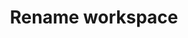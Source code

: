 ---
slug: rename-workspace
version: v1.294.0
title: Rename workspace
tags: ['Instance']
image: ./change_workspace_id.png
description: On self-hosted instances, workspaces can have names and IDs updated from the workspace settings.
features:
  [
    'Change name and/or ID of each workspace.',
    'For admins only.'
  ]
docs: /docs/advanced/self_host#rename-workspace
---